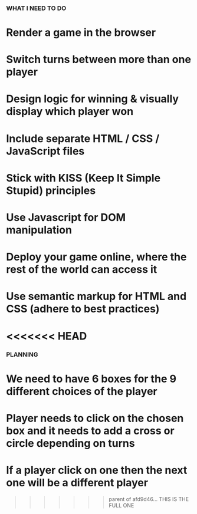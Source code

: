 ### WHAT I NEED TO DO

# Render a game in the browser
# Switch turns between more than one player
# Design logic for winning & visually display which player won
# Include separate HTML / CSS / JavaScript files
# Stick with KISS (Keep It Simple Stupid) principles
# Use Javascript for DOM manipulation
# Deploy your game online, where the rest of the world can access it
# Use semantic markup for HTML and CSS (adhere to best practices)
<<<<<<< HEAD
=======


### PLANNING

# We need to have 6 boxes for the 9 different choices of the player
# Player needs to click on the chosen box and it needs to add a cross or circle depending on turns
# If a player click on one then the next one will be a different player
>>>>>>> parent of afd9d46... THIS IS THE FULL ONE
